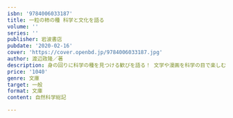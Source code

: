 ```yaml
---
isbn: '9784006033187'
title: 一粒の柿の種 科学と文化を語る
volume: ''
series: ''
publisher: 岩波書店
pubdate: '2020-02-16'
cover: 'https://cover.openbd.jp/9784006033187.jpg'
author: 渡辺政隆／著
description: 身の回りに科学の種を見つける歓びを語る！ 文学や漫画を科学の目で楽しむコツを紹介。教育にも一言。
price: '1040'
genre: 文庫
target: 一般
format: 文庫
content: 自然科学総記

---
```

